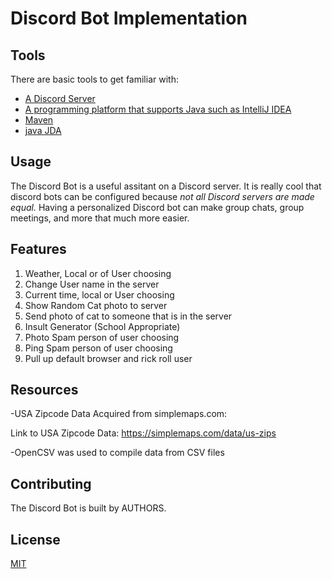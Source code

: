 # Discord Bot Implementation

## Tools
There are basic tools to get familiar with: 
* [A Discord Server](https://support.discord.com/hc/en-us/articles/204849977-How-do-I-create-a-server-)
* [A programming platform that supports Java such as IntelliJ IDEA](https://www.jetbrains.com/idea/download/#section=windows)
* [Maven](https://www.jetbrains.com/help/idea/maven-support.html)
* [java JDA](https://github.com/DV8FromTheWorld/JDA)
## Usage
The Discord Bot is a useful assitant on a Discord server. It is really cool that discord bots can be configured because *not all Discord servers are made equal.* Having a personalized Discord bot can make group chats, group meetings, and more that much more easier. 

## Features
1. Weather, Local or of User choosing
2. Change User name in the server 
3. Current time, local or User choosing
4. Show Random Cat photo to server
5. Send photo of cat to someone that is in the server
6. Insult Generator (School Appropriate)
7. Photo Spam person of user choosing 
8. Ping Spam person of user choosing
9. Pull up default browser and rick roll user


## Resources
-USA Zipcode Data Acquired from simplemaps.com:
    
Link to USA Zipcode Data: https://simplemaps.com/data/us-zips

-OpenCSV was used to compile data from CSV files

## Contributing
The Discord Bot is built by AUTHORS. 
## License
[MIT](https://choosealicense.com/licenses/mit/)
